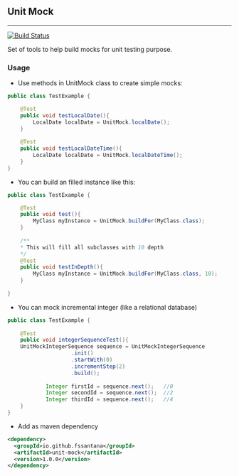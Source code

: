 ## Unit Mock
---
[![Build Status](https://travis-ci.org/fssantana/unit-mock.svg?branch=master)](https://travis-ci.org/fssantana/unit-mock)

Set of tools to help build mocks for unit testing purpose.

### Usage
* Use methods in UnitMock class to create simple mocks:
```java
public class TestExample {

    @Test
    public void testLocalDate(){
        LocalDate localDate = UnitMock.localDate();
    }
    
    @Test
    public void testLocalDateTime(){
        LocalDate localDate = UnitMock.localDateTime();
    }
}

```

* You can build an filled instance like this:
```java
public class TestExample {

    @Test
    public void test(){
        MyClass myInstance = UnitMock.buildFor(MyClass.class);
    }
    
    /**
    * This will fill all subclasses with 10 depth 
    */
    @Test
    public void testInDepth(){
        MyClass myInstance = UnitMock.buildFor(MyClass.class, 10);
    }
    
}
```

* You can mock incremental integer (like a relational database)
```java
public class TestExample {
    
    @Test
    public void integerSequenceTest(){
    UnitMockIntegerSequence sequence = UnitMockIntegerSequence
                    .init()
                    .startWith(0)
                    .incrementStep(2)
                    .build();
    
            Integer firstId = sequence.next();   //0
            Integer secondId = sequence.next();  //2
            Integer thirdId = sequence.next();   //4
    }
}
```

* Add as maven dependency
```xml
<dependency>
  <groupId>io.github.fssantana</groupId>
  <artifactId>unit-mock</artifactId>
  <version>1.0.0</version>
</dependency>
```